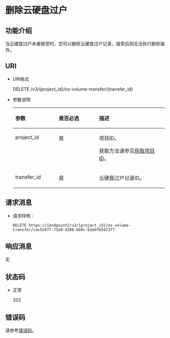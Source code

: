 # 删除云硬盘过户<a name="evs_04_3071"></a>

## 功能介绍<a name="zh-cn_topic_0092902034_section44805042171914"></a>

当云硬盘过户未被接受时，您可以删除云硬盘过户记录，接受后则无法执行删除操作。

## URI<a name="zh-cn_topic_0092887872_section21748494171940"></a>

-   URI格式

    DELETE /v3/\{project\_id\}/os-volume-transfer/\{transfer\_id\}

-   参数说明

    <a name="table5162674110529"></a>
    <table><thead align="left"><tr id="row4741724810529"><th class="cellrowborder" valign="top" width="28.57%" id="mcps1.1.4.1.1"><p id="p1559190910529"><a name="p1559190910529"></a><a name="p1559190910529"></a>参数</p>
    </th>
    <th class="cellrowborder" valign="top" width="26.529999999999998%" id="mcps1.1.4.1.2"><p id="p5498513910529"><a name="p5498513910529"></a><a name="p5498513910529"></a>是否必选</p>
    </th>
    <th class="cellrowborder" valign="top" width="44.9%" id="mcps1.1.4.1.3"><p id="p2461124910529"><a name="p2461124910529"></a><a name="p2461124910529"></a>描述</p>
    </th>
    </tr>
    </thead>
    <tbody><tr id="row4735411910529"><td class="cellrowborder" valign="top" width="28.57%" headers="mcps1.1.4.1.1 "><p id="p18428135952510"><a name="p18428135952510"></a><a name="p18428135952510"></a>project_id</p>
    </td>
    <td class="cellrowborder" valign="top" width="26.529999999999998%" headers="mcps1.1.4.1.2 "><p id="p4344649310529"><a name="p4344649310529"></a><a name="p4344649310529"></a>是</p>
    </td>
    <td class="cellrowborder" valign="top" width="44.9%" headers="mcps1.1.4.1.3 "><p id="p2950506910529"><a name="p2950506910529"></a><a name="p2950506910529"></a>项目ID。</p>
    <p id="p55811451337"><a name="p55811451337"></a><a name="p55811451337"></a>获取方法请参见<a href="获取项目ID.md">获取项目ID</a>。</p>
    </td>
    </tr>
    <tr id="row22943135111210"><td class="cellrowborder" valign="top" width="28.57%" headers="mcps1.1.4.1.1 "><p id="p52246671151847"><a name="p52246671151847"></a><a name="p52246671151847"></a>transfer_id</p>
    </td>
    <td class="cellrowborder" valign="top" width="26.529999999999998%" headers="mcps1.1.4.1.2 "><p id="p4121938151847"><a name="p4121938151847"></a><a name="p4121938151847"></a>是</p>
    </td>
    <td class="cellrowborder" valign="top" width="44.9%" headers="mcps1.1.4.1.3 "><p id="p65441533151847"><a name="p65441533151847"></a><a name="p65441533151847"></a>云硬盘过户记录ID。</p>
    </td>
    </tr>
    </tbody>
    </table>


## 请求消息<a name="zh-cn_topic_0092902034_section3832507172056"></a>

-   请求样例：

    ```
    DELETE https://{endpoint}/v3/{project_id}/os-volume-transfer/cac5c677-73a9-4288-bb9c-b2ebfb547377
    ```


## 响应消息<a name="zh-cn_topic_0092902034_section23586530172122"></a>

无

## 状态码<a name="zh-cn_topic_0092902034_section10353980172239"></a>

-   正常

    202


## 错误码<a name="section431317151242"></a>

请参考[错误码](错误码.md)。

